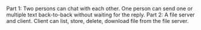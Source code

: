 Part 1: Two persons can chat with each other. One person can send one or multiple text back-to-back without waiting for the reply.
Part 2: A file server and client. Client can list, store, delete, download file from the file server.
